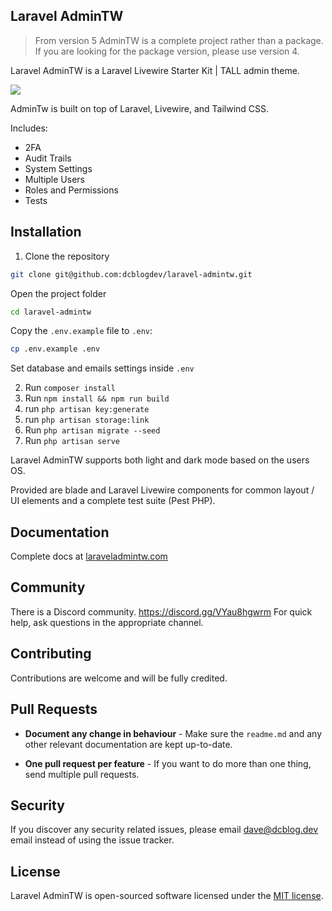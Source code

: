 ## Laravel AdminTW

> From version 5 AdminTW is a complete project rather than a package. If you are looking for the package version, please use version 4.

Laravel AdminTW is a Laravel Livewire Starter Kit | TALL admin theme.

<p><img src="https://laraveladmintw.com/images/docsv5/settings-light.png"></p>

AdminTw is built on top of Laravel, Livewire, and Tailwind CSS.

Includes:
- 2FA
- Audit Trails
- System Settings
- Multiple Users
- Roles and Permissions
- Tests

## Installation

1. Clone the repository

```bash
git clone git@github.com:dcblogdev/laravel-admintw.git
```

Open the project folder

```bash
cd laravel-admintw
```

Copy the `.env.example` file to `.env`:

```bash
cp .env.example .env
```

Set database and emails settings inside `.env`

2. Run `composer install`
3. Run `npm install && npm run build`
4. run `php artisan key:generate`
5. run `php artisan storage:link`
6. Run `php artisan migrate --seed`
7. Run `php artisan serve`

Laravel AdminTW supports both light and dark mode based on the users OS.

Provided are blade and Laravel Livewire components for common layout / UI elements and a complete test suite (Pest PHP).

## Documentation

Complete docs at [laraveladmintw.com](https://laraveladmintw.com)

## Community

There is a Discord community. https://discord.gg/VYau8hgwrm For quick help, ask questions in the appropriate channel.

## Contributing

Contributions are welcome and will be fully credited.

## Pull Requests

- **Document any change in behaviour** - Make sure the `readme.md` and any other relevant documentation are kept up-to-date.

- **One pull request per feature** - If you want to do more than one thing, send multiple pull requests.

## Security

If you discover any security related issues, please email dave@dcblog.dev email instead of using the issue tracker.

## License

Laravel AdminTW is open-sourced software licensed under the [MIT license](https://opensource.org/licenses/MIT).
